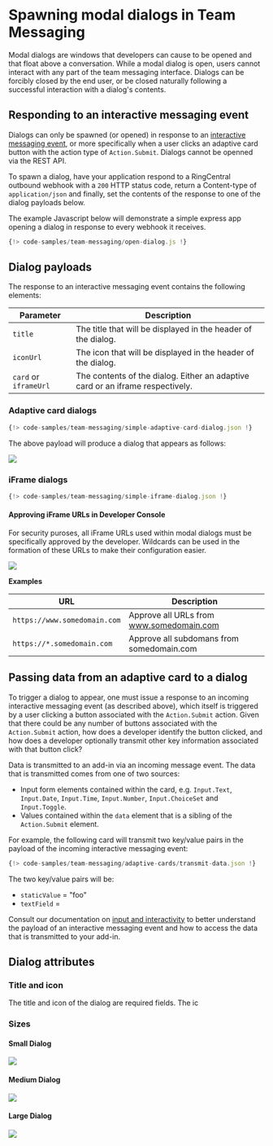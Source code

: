 # Spawning modal dialogs in Team Messaging

Modal dialogs are windows that developers can cause to be opened and that float above a conversation. While a modal dialog is open, users cannot interact with any part of the team messaging interface. Dialogs can be forcibly closed by the end user, or be closed naturally following a successful interaction with a dialog's contents. 

## Responding to an interactive messaging event

Dialogs can only be spawned (or opened) in response to an [interactive messaging event](../../events/interactive-messages/), or more specifically when a user clicks an adaptive card button with the action type of `Action.Submit`. Dialogs cannot be openned via the REST API. 

To spawn a dialog, have your application respond to a RingCentral outbound webhook with a `200` HTTP status code, return a Content-type of `application/json` and finally, set the contents of the response to one of the dialog payloads below. 

The example Javascript below will demonstrate a simple express app opening a dialog in response to every webhook it receives. 

```js
{!> code-samples/team-messaging/open-dialog.js !}
```

## Dialog payloads

The response to an interactive messaging event contains the following elements:

| Parameter | Description |
|-|-|
| `title` | The title that will be displayed in the header of the dialog. | 
| `iconUrl` | The icon that will be displayed in the header of the dialog. |
| `card` or `iframeUrl` | The contents of the dialog. Either an adaptive card or an iframe respectively. |

### Adaptive card dialogs

```js
{!> code-samples/team-messaging/simple-adaptive-card-dialog.json !}
```

The above payload will produce a dialog that appears as follows:

<img src="../dialog-hello-medium.png" class="img-fluid" style="max-width: 500px" />

### iFrame dialogs

```js
{!> code-samples/team-messaging/simple-iframe-dialog.json !}
```

#### Approving iFrame URLs in Developer Console

For security puroses, all iFrame URLs used within modal dialogs must be specifically approved by the developer. Wildcards can be used in the formation of these URLs to make their configuration easier. 

<img src="../dialog-url-whitelist.png" class="img-fluid" style="max-width: 500px" />

**Examples**

| URL | Description |
|-|-|
| `https://www.somedomain.com` | Approve all URLs from www.somedomain.com | 
| `https://*.somedomain.com` | Approve all subdomans from somedomain.com | 

## Passing data from an adaptive card to a dialog

To trigger a dialog to appear, one must issue a response to an incoming interactive messaging event (as described above), which itself is triggered by a user clicking a button associated with the `Action.Submit` action. Given that there could be any number of buttons associated with the `Action.Submit` action, how does a developer identify the button clicked, and how does a developer optionally transmit other key information associated with that button click?

Data is transmitted to an add-in via an incoming message event. The data that is transmitted comes from one of two sources:

* Input form elements contained within the card, e.g. `Input.Text`, `Input.Date`, `Input.Time`, `Input.Number`, `Input.ChoiceSet` and `Input.Toggle`. 
* Values contained within the `data` element that is a sibling of the `Action.Submit` element. 

For example, the following card will transmit two key/value pairs in the payload of the incoming interactive messaging event:

```js
{!> code-samples/team-messaging/adaptive-cards/transmit-data.json !}
```

The two key/value pairs will be:

* `staticValue` = "foo"
* `textField` = <determined by user> 

Consult our documentation on [input and interactivity](../actions/) to better understand the payload of an interactive messaging event and how to access the data that is transmitted to your add-in. 

## Dialog attributes

### Title and icon

The title and icon of the dialog are required fields. The ic

### Sizes

#### Small Dialog

<img src="../dialog-hello-small.png" class="img-fluid" style="max-width: 500px" />

#### Medium Dialog

<img src="../dialog-hello-medium.png" class="img-fluid" style="max-width: 500px" />

#### Large Dialog

<img src="../dialog-hello-large.png" class="img-fluid" style="max-width: 500px" />

<!--
## Errors

| Error Code | Meaning               |
|------------|-----------------------|
| `403`      | Invalid iframe URL    |
| `422`      | Invalid adaptive card |
-->	
